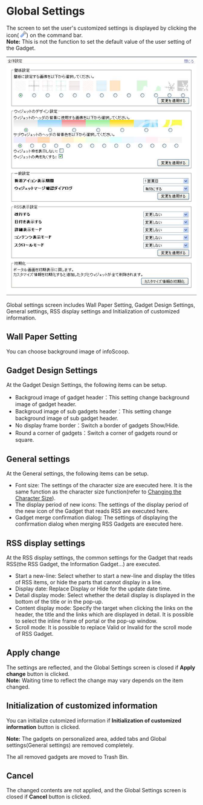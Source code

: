 # Global Settings

The screen to set the user's customized settings is displayed by clicking the icon( ![Properties icon]) on the command bar.  
**Note:** This is not the function to set the default value of the user setting of the Gadget.

![Global Settings]

Global settings screen includes Wall Paper Setting, Gadget Design Settings, General settings, RSS display settings and Initialization of
customized information.

## Wall Paper Setting

You can choose background image of infoScoop.

## Gadget Design Settings

At the Gadget Design Settings, the following items can be setup.

  * Backgroud image of gadget header：This setting change background image of gadget header.
  * Backgroud image of sub gadgets header：This setting change background image of sub gadget header.
  * No display frame border：Switch a border of gadgets Show/Hide.
  * Round a corner of gadgets：Switch a corner of gadgets round or square.

## General settings

At the General settings, the following items can be setup.

  * Font size: The settings of the character size are executed here. It is the same function as the character size function(refer to [Changing the Character Size]).
  * The display period of new icons: The settings of the display period of the new icon of the Gadget that reads RSS are executed here.
  * Gadget merge confirmation dialog: The settings of displaying the confirmation dialog when merging RSS Gadgets are executed here.

## RSS display settings

At the RSS display settings, the common settings for the Gadget that reads RSS(the RSS Gadget, the Information Gadget...) are executed.

  * Start a new-line: Select whether to start a new-line and display the titles of RSS items, or hide the parts that cannot display in a line.
  * Display date: Replace Display or Hide for the update date time.
  * Detail display mode: Select whether the detail display is displayed in the bottom of the title or in the pop-up.
  * Content display mode: Specify the target when clicking the links on the header, the title and the links which are displayed in detail. It is possible to select the inline frame of portal or the pop-up window.
  * Scroll mode: It is possible to replace Valid or Invalid for the scroll mode of RSS Gadget.

## Apply change

The settings are reflected, and the Global Settings screen is closed if **Apply change** button is clicked.  
**Note:** Waiting time to reflect the change may vary depends on the item changed.

## Initialization of customized information

You can initialize cutomized information if **Initialization of customized information** button is clicked.

**Note:** The gadgets on personalized area, added tabs and Global settings(General settings) are removed completely.

The all removed gadgets are moved to Trash Bin.

## Cancel

The changed contents are not applied, and the Global Settings screen is closed
if **Cancel** button is clicked.


[Changing the Character Size]: changing-the-character-size.md
[Properties icon]: ../../images/display_all_properties.gif
[Global Settings]: images/command-bar/global-settings.jpg
